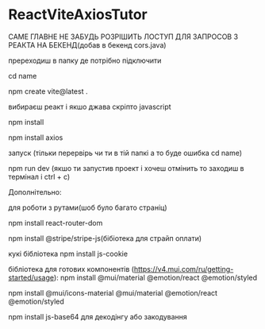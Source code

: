 # ReactViteAxiosTutor

САМЕ ГЛАВНЕ НЕ ЗАБУДЬ РОЗРІШИТЬ ЛОСТУП ДЛЯ ЗАПРОСОВ З РЕАКТА НА БЕКЕНД(добав в бекенд cors.java)


пререходиш в папку де потрібно підключити 

cd name

npm create vite@latest . 

вибираєш реакт і якшо джава скріпто javascript 

npm install

npm install axios


запуск (тільки перервірь чи ти в тій папкі а то буде ошибка cd name)

npm run dev (якшо ти запустив проект і хочеш отмінить то заходиш в термінал і ctrl + c)



Дополнітельно:

для роботи з рутами(шоб було багато страніц)

npm install react-router-dom


npm install @stripe/stripe-js(бібіотека для страйп оплати)


кукі бібліотека npm install js-cookie
 

бібліотека для готових компонентів (https://v4.mui.com/ru/getting-started/usage):
npm install @mui/material @emotion/react @emotion/styled

npm install @mui/icons-material @mui/material @emotion/react @emotion/styled


npm install js-base64 для декодінгу або закодування 


 <link rel="stylesheet" href="https://fonts.googleapis.com/css?family=Roboto:300,400,500,700&display=swap" />
 <link rel="stylesheet" href="https://fonts.googleapis.com/icon?family=Material+Icons" />
